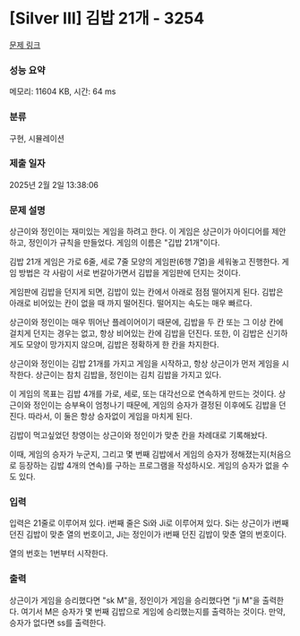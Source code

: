 # [Silver III] 김밥 21개 - 3254 

[문제 링크](https://www.acmicpc.net/problem/3254) 

### 성능 요약

메모리: 11604 KB, 시간: 64 ms

### 분류

구현, 시뮬레이션

### 제출 일자

2025년 2월 2일 13:38:06

### 문제 설명

<p>상근이와 정인이는 재미있는 게임을 하려고 한다. 이 게임은 상근이가 아이디어를 제안하고, 정인이가 규칙을 만들었다. 게임의 이름은 "깁밥 21개"이다.</p>

<p>김밥 21개 게임은 가로 6줄, 세로 7줄 모양의 게임판(6행 7열)을 세워놓고 진행한다. 게임 방법은 각 사람이 서로 번갈아가면서 김밥을 게임판에 던지는 것이다. </p>

<p>게임판에 김밥을 던지게 되면, 김밥이 있는 칸에서 아래로 점점 떨어지게 된다. 김밥은 아래로 비어있는 칸이 없을 때 까지 떨어진다. 떨어지는 속도는 매우 빠르다.</p>

<p>상근이와 정인이는 매우 뛰어난 플레이어이기 때문에, 김밥을 두 칸 또는 그 이상 칸에 걸치게 던지는 경우는 없고, 항상 비어있는 칸에 김밥을 던진다. 또한, 이 김밥은 신기하게도 모양이 망가지지 않으며, 김밥은 정확하게 한 칸을 차지한다.</p>

<p>상근이와 정인이는 김밥 21개를 가지고 게임을 시작하고, 항상 상근이가 먼저 게임을 시작한다. 상근이는 참치 김밥을, 정인이는 김치 김밥을 가지고 있다.</p>

<p>이 게임의 목표는 김밥 4개를 가로, 세로, 또는 대각선으로 연속하게 만드는 것이다. 상근이와 정인이는 승부욕이 엄청나기 때문에, 게임의 승자가 결정된 이후에도 김밥을 던진다. 따라서, 이 둘은 항상 승자없이 게임을 마치게 된다.</p>

<p>김밥이 먹고싶었던 창영이는 상근이와 정인이가 맞춘 칸을 차례대로 기록해놨다.</p>

<p>이때, 게임의 승자가 누군지, 그리고 몇 번째 김밥에서 게임의 승자가 정해졌는지(처음으로 등장하는 김밥 4개의 연속)를 구하는 프로그램을 작성하시오. 게임의 승자가 없을 수도 있다.</p>

### 입력 

 <p>입력은 21줄로 이루어져 있다. i번째 줄은 Si와 Ji로 이루어져 있다. Si는 상근이가 i번째 던진 김밥이 맞춘 열의 번호이고, Ji는 정인이가 i번째 던진 김밥이 맞춘 열의 번호이다.</p>

<p>열의 번호는 1번부터 시작한다.</p>

### 출력 

 <p>상근이가 게임을 승리했다면 "sk M"을, 정인이가 게임을 승리했다면 "ji M"을 출력한다. 여기서 M은 승자가 몇 번째 김밥으로 게임에 승리했는지를 출력하는 것이다. 만약, 승자가 없다면 ss를 출력한다.</p>

